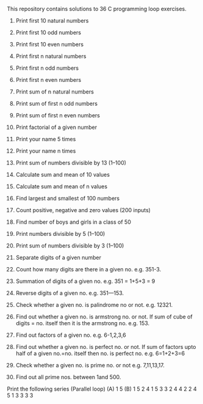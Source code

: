 This repository contains solutions to 36 C programming loop exercises.

1. Print first 10 natural numbers

2. Print first 10 odd numbers

3. Print first 10 even numbers

4. Print first n natural numbers

5. Print first n odd numbers

6. Print first n even numbers

7. Print sum of n natural numbers

8. Print sum of first n odd numbers

9. Print sum of first n even numbers

10. Print factorial of a given number

11. Print your name 5 times

12. Print your name n times

13. Print sum of numbers divisible by 13 (1–100)

14. Calculate sum and mean of 10 values

15. Calculate sum and mean of n values

16. Find largest and smallest of 100 numbers

17. Count positive, negative and zero values (200 inputs)

18. Find number of boys and girls in a class of 50

19. Print numbers divisible by 5 (1–100)

20. Print sum of numbers divisible by 3 (1–100)

21. Separate digits of a given number

22. Count how many digits are there in a given no. e.g. 351-3.

23. Summation of digits of a given no. e.g. 351 = 1+5+3 = 9

24. Reverse digits of a given no. e.g. 351—153.

25. Check whether a given no. is palindrome no or not. e.g. 12321.

26. Find out whether a given no. is armstrong no. or not. If sum of cube of digits = no. itself then it is the armstrong no. e.g. 153.

27. Find out factors of a given no. e.g. 6-1,2,3,6

28. Find out whether a given no. is perfect no. or not. If sum of factors upto half of a given no.=no. itself then no. is perfect no. e.g. 6=1+2+3=6

29. Check whether a given no. is prime no. or not e.g. 7,11,13,17.

30. Find out all prime nos. between 1and 500.



Print the following series (Parallel loop) (A) 1 5 (B) 1 5 2 4 1 5 3 3 2 4 4 2 2 4 5 1 3 3 3 3
